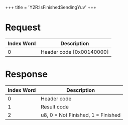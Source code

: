 +++
title = 'Y2R:IsFinishedSendingYuv'
+++

# Request

| Index Word | Description                |
|------------|----------------------------|
| 0          | Header code \[0x00140000\] |

# Response

| Index Word | Description                        |
|------------|------------------------------------|
| 0          | Header code                        |
| 1          | Result code                        |
| 2          | u8, 0 = Not Finished, 1 = Finished |
